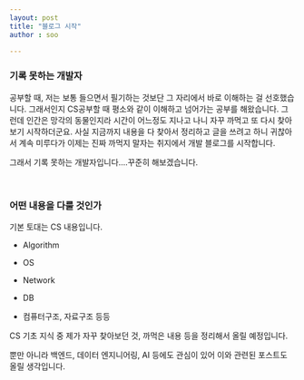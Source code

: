 ```yaml
---
layout: post
title: "블로그 시작"
author : soo

---
```



### 기록 못하는 개발자

공부할 때, 저는 보통 들으면서 필기하는 것보단 그 자리에서 바로 이해하는 걸 선호했습니다. 그래서인지 CS공부할 때 평소와 같이 이해하고 넘어가는 공부를 해왔습니다. 그런데 인간은 망각의 동물인지라 시간이 어느정도 지나고 나니 자꾸 까먹고 또 다시 찾아보기 시작하더군요. 
사실 지금까지 내용을 다 찾아서 정리하고 글을 쓰려고 하니 귀찮아서 계속 미루다가 이제는 진짜 까먹지 말자는 취지에서 개발 블로그를 시작합니다.

그래서 기록 못하는 개발자입니다....꾸준히 해보겠습니다.

<br/>


### 어떤 내용을 다룰 것인가
기본 토대는 CS 내용입니다.
- Algorithm
- OS
- Network
- DB

- 컴퓨터구조, 자료구조 등등

CS 기초 지식 중 제가 자꾸 찾아보던 것, 까먹은 내용 등을 정리해서 올릴 예정입니다.

  

뿐만 아니라 백엔드, 데이터 엔지니어링, AI 등에도 관심이 있어 이와 관련된 포스트도 올릴 생각입니다.